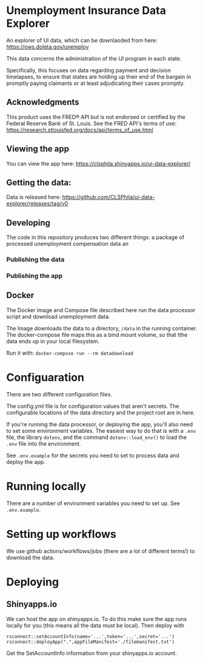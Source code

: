 # Unemployment Insurance Data Explorer

An explorer of UI data, which can be downlaoded from here: https://ows.doleta.gov/unemploy

This data concerns the administration of the UI program in each state.

Specifically, this focuses on data regarding payment and decision timelapses, to ensure that states are holding up their end of the bargain in promptly paying claimants or at least adjudicating their cases promptly.

## Acknowledgments

This product uses the FRED® API but is not endorsed or certified by the Federal Reserve Bank of St. Louis. See the FRED API's terms of use: https://research.stlouisfed.org/docs/api/terms_of_use.html

## Viewing the app

You can view the app here: https://clsphila.shinyapps.io/ui-data-explorer/

## Getting the data: 

Data is released here: https://github.com/CLSPhila/ui-data-explorer/releases/tag/v0

## Developing 

The code in this repository produces two different things: a package of processed unemployment compensation data an


### Publishing the data


### Publishing the app


## Docker

The Docker image and Compose file described here run the data processor script and download unemployment data.

The Image downloads the data to a directory, `/data` in the running container. The docker-compose file maps this as a bind mount volume, so that tthe data ends up in your local filesystem.

Run it with:
`docker-compose run --rm datadownload`

# Configuaration

There are two different configuration files.

The config.yml file is for configuration values that aren't secrets. The configurable locations of the data directory and the project root are in here.

If you're running the data processor, or deploying the app, you'll also need to set some environment variables. The easiest way to do that is with a `.env` file, the library `dotenv`, and the command `dotenv::load_env()` to load the `.env` file into the environment. 

See `.env.example` for the secrets you need to set to process data and deploy the app.

# Running locally

There are a number of environment variables you need to set up. See `.env.example`.

# Setting up workflows

We use github actions/workflows/jobs (there are a lot of different terms!) to download the data.

# Deploying

## Shinyapps.io

We can host the app on shinyapps.io. To do this make sure the app runs locally for you (this means all the data must be local). Then deploy with

```
rsconnect::setAccountInfo(name='...',token='...',secret='...')
rsconnect::deployApp(".",appFileManifest='./filemanifest.txt')
```

Get the SetAccountInfo information from your shinyapps.io account.
